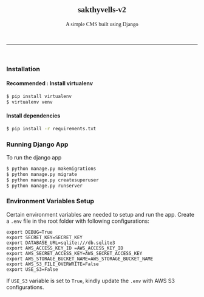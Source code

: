 <link rel="stylesheet" href="https://cdnjs.cloudflare.com/ajax/libs/font-awesome/6.1.1/css/all.min.css"
    integrity="sha512-KfkfwYDsLkIlwQp6LFnl8zNdLGxu9YAA1QvwINks4PhcElQSvqcyVLLD9aMhXd13uQjoXtEKNosOWaZqXgel0g=="
    crossorigin="anonymous" referrerpolicy="no-referrer" />
<link href="https://fonts.googleapis.com/css2?family=Quicksand:wght@400;700&display=swap" rel="stylesheet">

<div align="center" style="font-family: 'QuickSand';">
    <h2 style="font-family: 48px;">sakthyvells-v2</h2>
    <p style="font-family: 24px;">A simple CMS built using Django</p>
    <p align="center">
        <img src="https://img.shields.io/github/languages/count/sakthyvell/sakthyvells-v2" alt="">
        <img src="https://img.shields.io/github/languages/top/sakthyvell/sakthyvells-v2" alt="">
        <img src="https://img.shields.io/github/last-commit/sakthyvell/sakthyvells-v2" alt="">
        <img src="https://img.shields.io/badge/development-completed-blue" alt="">
    </p>
</div>

<hr>
<br>

### Installation
#### Recommended : Install virtualenv
```bash
$ pip install virtualenv
$ virtualenv venv
```
#### Install dependencies
```bash
$ pip install -r requirements.txt
```

### Running Django App
To run the django app
```bash
$ python manage.py makemigrations
$ python manage.py migrate
$ python manage.py createsuperuser
$ python manage.py runserver
```

### Environment Variables Setup
Certain environment variables are needed to setup and run the app. Create a `.env` file in the root folder with following configurations:
```
export DEBUG=True
export SECRET_KEY=SECRET_KEY
export DATABASE_URL=sqlite:///db.sqlite3
export AWS_ACCESS_KEY_ID =AWS_ACCESS_KEY_ID
export AWS_SECRET_ACCESS_KEY=AWS_SECRET_ACCESS_KEY
export AWS_STORAGE_BUCKET_NAME=AWS_STORAGE_BUCKET_NAME
export AWS_S3_FILE_OVERWRITE=False
export USE_S3=False
```
If `USE_S3` variable is set to `True`, kindly update the `.env` with AWS S3 configurations.
